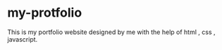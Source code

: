# my-protfolio
This is my portfolio website designed by me with the help of html , css , javascript. 































